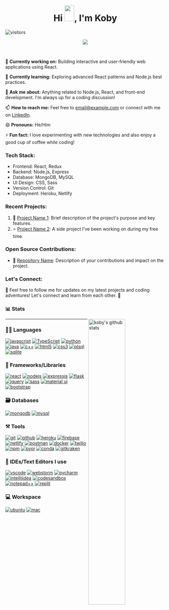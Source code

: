 <h1 align="center">
  Hi <img src="https://raw.githubusercontent.com/MartinHeinz/MartinHeinz/master/wave.gif" width="30px" height="50px">, I'm Koby 
</h1>

![visitors](https://visitor-badge.laobi.icu/badge?page_id=kobyrwork.kobyrwork)


<p align="center">
  <a href="https://github.com/DenverCoder1/readme-typing-svg"><img src="https://readme-typing-svg.herokuapp.com?font=Fira+Mono&color=33FF33&size=30&center=true&vCenter=true&width=500&height=100&lines=Senior+Software+Engineer;DevOps+Engineer;Mobile+Application+Developer"></a>
</p>

<br>

🔭 **Currently working on:** Building interactive and user-friendly web applications using React.

🌱 **Currently learning:** Exploring advanced React patterns and Node.js best practices.

💬 **Ask me about:** Anything related to Node.js, React, and front-end development. I'm always up for a coding discussion!

📫 **How to reach me:** Feel free to [email@example.com](mailto:email@example.com) or connect with me on [LinkedIn](https://www.linkedin.com/in/yourprofile/).

😄 **Pronouns:** He/Him

⚡ **Fun fact:** I love experimenting with new technologies and also enjoy a good cup of coffee while coding!

### Tech Stack:

- Frontend: React, Redux
- Backend: Node.js, Express
- Database: MongoDB, MySQL
- UI Design: CSS, Sass
- Version Control: Git
- Deployment: Heroku, Netlify

### Recent Projects:

1. 🚀 [Project Name 1](https://github.com/yourusername/project-name-1): Brief description of the project's purpose and key features.
2. ⭐ [Project Name 2](https://github.com/yourusername/project-name-2): A side project I've been working on during my free time.

### Open Source Contributions:

- 🌟 [Repository Name](https://github.com/organization/repo-name): Description of your contributions and impact on the project.

### Let's Connect:

📢 Feel free to follow me for updates on my latest projects and coding adventures! Let's connect and learn from each other. 🤝



### 📊 Stats

<img src="https://github-readme-stats.vercel.app/api?username=kobyrwork&include_all_commits=true&show_icons=true&theme=github_dark&hide_border=true" alt="koby's github stats" width="48%" align="right" >

---

### 🧑‍💻 Languages

[![javascript](https://img.shields.io/badge/JavaScript-323330?style=for-the-badge&logo=javascript&logoColor=F7DF1E)](https://www.kobyrwork.com)
[![TypeScript](https://img.shields.io/badge/TypeScript-007ACC?style=for-the-badge&logo=typescript&logoColor=white)](https://www.kobyrwork.com)
[![python](https://img.shields.io/badge/Python-FFD43B?style=for-the-badge&logo=python&logoColor=darkgreen)](https://www.kobyrwork.com)
[![java](https://img.shields.io/badge/Java-ED8B00?style=for-the-badge&logo=java&logoColor=white)](https://www.kobyrwork.com)
[![c++](https://img.shields.io/badge/C%2B%2B-00599C?style=for-the-badge&logo=c%2B%2B&logoColor=white)](https://www.kobyrwork.com)
[![html5](https://img.shields.io/badge/HTML5-E34F26?style=for-the-badge&logo=html5&logoColor=white)](https://www.kobyrwork.com)
[![css3](https://img.shields.io/badge/CSS3-1572B6?style=for-the-badge&logo=css3&logoColor=white)](https://www.kobyrwork.com)
[![plsql](https://img.shields.io/badge/PLSQL-F80000?style=for-the-badge&logo=oracle&logoColor=black)](https://www.kobyrwork.com)
[![sqlite](https://img.shields.io/badge/SQLite-07405E?style=for-the-badge&logo=sqlite&logoColor=white)](https://www.kobyrwork.com)

### 🧩 Frameworks/Libraries

[![react](https://img.shields.io/badge/React-20232A?style=for-the-badge&logo=react&logoColor=61DAFB)](https://www.kobyrwork.com)
[![nodejs](https://img.shields.io/badge/Node.js-339933?style=for-the-badge&logo=nodedotjs&logoColor=white)](https://www.kobyrwork.com)
[![expressjs](https://img.shields.io/badge/Express.js-000000?style=for-the-badge&logo=express&logoColor=white)](https://www.kobyrwork.com)
[![flask](https://img.shields.io/badge/Flask-000000?style=for-the-badge&logo=flask&logoColor=white)](https://www.kobyrwork.com)
[![jquery](https://img.shields.io/badge/jQuery-0769AD?style=for-the-badge&logo=jquery&logoColor=white)](https://www.kobyrwork.com)
[![sass](https://img.shields.io/badge/Sass-CC6699?style=for-the-badge&logo=sass&logoColor=white)](https://www.kobyrwork.com)
[![material ui](https://img.shields.io/badge/Material%20UI-007FFF?style=for-the-badge&logo=mui&logoColor=white)](https://www.kobyrwork.com)
[![bootstrap](https://img.shields.io/badge/Bootstrap-563D7C?style=for-the-badge&logo=bootstrap&logoColor=white)](https://www.kobyrwork.com)

### 🗃️ Databases

[![mongodb](https://img.shields.io/badge/MongoDB-4EA94B?style=for-the-badge&logo=mongodb&logoColor=white)](https://www.kobyrwork.com)
[![mysql](https://img.shields.io/badge/MySQL-005C84?style=for-the-badge&logo=mysql&logoColor=white)](https://www.kobyrwork.com)

### ⚒️ Tools

[![git](https://img.shields.io/badge/GIT-E44C30?style=for-the-badge&logo=git&logoColor=white)](https://www.kobyrwork.com)
[![github](https://img.shields.io/badge/GitHub-100000?style=for-the-badge&logo=github&logoColor=white)](https://www.kobyrwork.com)
[![heroku](https://img.shields.io/badge/Heroku-430098?style=for-the-badge&logo=heroku&logoColor=white)](https://www.kobyrwork.com)
[![firebase](https://img.shields.io/badge/firebase-ffca28?style=for-the-badge&logo=firebase&logoColor=black)](https://www.kobyrwork.com)
[![netlify](https://img.shields.io/badge/Netlify-00C7B7?style=for-the-badge&logo=netlify&logoColor=white)](https://www.kobyrwork.com)
[![postman](https://img.shields.io/badge/Postman-FF6C37?style=for-the-badge&logo=Postman&logoColor=white)](https://www.kobyrwork.com)
[![docker](https://img.shields.io/badge/Docker-2CA5E0?style=for-the-badge&logo=docker&logoColor=white)](https://www.kobyrwork.com)
[![twilio](https://img.shields.io/badge/Twilio-F22F46?style=for-the-badge&logo=Twilio&logoColor=white)](https://www.kobyrwork.com)
[![npm](https://img.shields.io/badge/npm-CB3837?style=for-the-badge&logo=npm&logoColor=white)](https://www.kobyrwork.com)
[![pypi](https://img.shields.io/badge/pypi-3775A9?style=for-the-badge&logo=pypi&logoColor=white)](https://www.kobyrwork.com)
[![conda](https://img.shields.io/badge/conda-342B029.svg?&style=for-the-badge&logo=anaconda&logoColor=white)](https://www.kobyrwork.com)
[![gitkraken](https://img.shields.io/badge/GitKraken-179287?style=for-the-badge&logo=GitKraken&logoColor=white)](https://www.kobyrwork.com)

### 🧠 IDEs/Text Editors I use

[![vscode](https://img.shields.io/badge/Visual_Studio_Code-0078D4?style=for-the-badge&logo=visual%20studio%20code&logoColor=white)](https://www.kobyrwork.com)
[![webstorm](https://img.shields.io/badge/WebStorm-000000?style=for-the-badge&logo=WebStorm&logoColor=white)](https://www.kobyrwork.com)
[![pycharm](https://img.shields.io/badge/PyCharm-000000.svg?&style=for-the-badge&logo=PyCharm&logoColor=white)](https://www.kobyrwork.com)
[![intellijidea](https://img.shields.io/badge/IntelliJIDEA-000000.svg?style=for-the-badge&logo=intellij-idea&logoColor=white)](https://www.kobyrwork.com)
[![codesandbox](https://img.shields.io/badge/Codesandbox-000000?style=for-the-badge&logo=CodeSandbox&logoColor=white)](https://www.kobyrwork.com)
[![notepad++](https://img.shields.io/badge/Notepad++-90E59A.svg?style=for-the-badge&logo=notepad%2B%2B&logoColor=black)](https://www.kobyrwork.com)
[![replit](https://img.shields.io/badge/replit-667881?style=for-the-badge&logo=replit&logoColor=white)](https://www.kobyrwork.com)

### 💻 Workspace

[![ubuntu](https://img.shields.io/badge/ubuntu-0078D6?style=for-the-badge&logo=ubuntu&logoColor=white)](https://www.kobyrwork.com)
[![mac](https://img.shields.io/badge/mac-0078D6?style=for-the-badge&logo=mac&logoColor=white)](https://www.kobyrwork.com)


